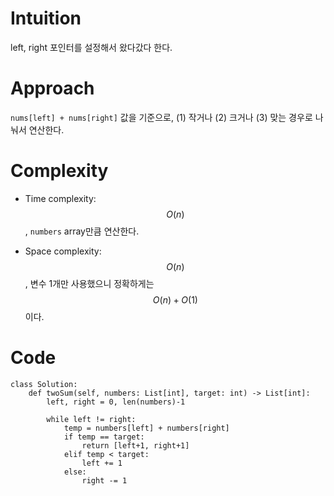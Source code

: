 # Intuition
left, right 포인터를 설정해서 왔다갔다 한다.

# Approach
`nums[left] + nums[right]` 값을 기준으로, (1) 작거나 (2) 크거나 (3) 맞는 경우로 나눠서 연산한다.

# Complexity
- Time complexity: $$O(n)$$, `numbers` array만큼 연산한다.

- Space complexity: $$O(n)$$, 변수 1개만 사용했으니 정확하게는 $$O(n)+O(1)$$이다.

# Code
```python3 []
class Solution:
    def twoSum(self, numbers: List[int], target: int) -> List[int]:
        left, right = 0, len(numbers)-1

        while left != right:
            temp = numbers[left] + numbers[right]
            if temp == target:
                return [left+1, right+1]
            elif temp < target:
                left += 1
            else:
                right -= 1
```
